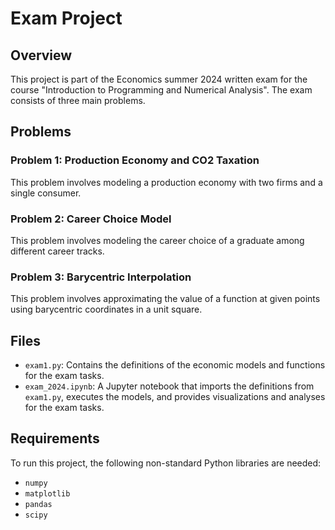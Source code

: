# Exam Project

## Overview
This project is part of the Economics summer 2024 written exam for the course "Introduction to Programming and Numerical Analysis". The exam consists of three main problems.

## Problems

### Problem 1: Production Economy and CO2 Taxation
This problem involves modeling a production economy with two firms and a single consumer.

### Problem 2: Career Choice Model
This problem involves modeling the career choice of a graduate among different career tracks. 

### Problem 3: Barycentric Interpolation
This problem involves approximating the value of a function at given points using barycentric coordinates in a unit square.

## Files
- `exam1.py`: Contains the definitions of the economic models and functions for the exam tasks.
- `exam_2024.ipynb`: A Jupyter notebook that imports the definitions from `exam1.py`, executes the models, and provides visualizations and analyses for the exam tasks.

## Requirements
To run this project, the following non-standard Python libraries are needed:
- `numpy`
- `matplotlib`
- `pandas`
- `scipy`

